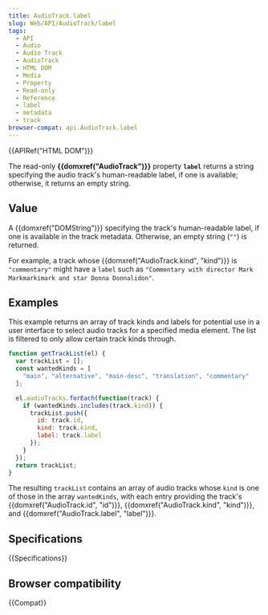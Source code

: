 ```yaml
---
title: AudioTrack.label
slug: Web/API/AudioTrack/label
tags:
  - API
  - Audio
  - Audio Track
  - AudioTrack
  - HTML DOM
  - Media
  - Property
  - Read-only
  - Reference
  - label
  - metadata
  - track
browser-compat: api.AudioTrack.label
---
```

{{APIRef("HTML DOM")}}

The read-only **{{domxref("AudioTrack")}}**
property **`label`** returns a string specifying the audio
track's human-readable label, if one is available; otherwise, it returns an empty
string.

## Value

A {{domxref("DOMString")}} specifying the track's human-readable label, if one is
available in the track metadata. Otherwise, an empty string (`""`) is
returned.

For example, a track whose {{domxref("AudioTrack.kind", "kind")}} is
`"commentary"` might have a `label` such as
`"Commentary with director Mark Markmarkimark and star Donna Donnalidon"`.

## Examples

This example returns an array of track kinds and labels for potential use in a user
interface to select audio tracks for a specified media element. The list is filtered to
only allow certain track kinds through.

```js
function getTrackList(el) {
  var trackList = [];
  const wantedKinds = [
    "main", "alternative", "main-desc", "translation", "commentary"
  ];

  el.audioTracks.forEach(function(track) {
    if (wantedKinds.includes(track.kind)) {
      trackList.push({
        id: track.id,
        kind: track.kind,
        label: track.label
      });
    }
  });
  return trackList;
}
```

The resulting `trackList` contains an array of audio tracks whose
`kind` is one of those in the array `wantedKinds`, with each entry
providing the track's {{domxref("AudioTrack.id", "id")}}, {{domxref("AudioTrack.kind",
  "kind")}}, and {{domxref("AudioTrack.label", "label")}}.

## Specifications

{{Specifications}}

## Browser compatibility

{{Compat}}
